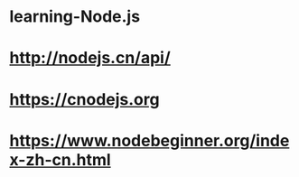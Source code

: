 # learning-Node.js
# http://nodejs.cn/api/
# https://cnodejs.org
# https://www.nodebeginner.org/index-zh-cn.html
